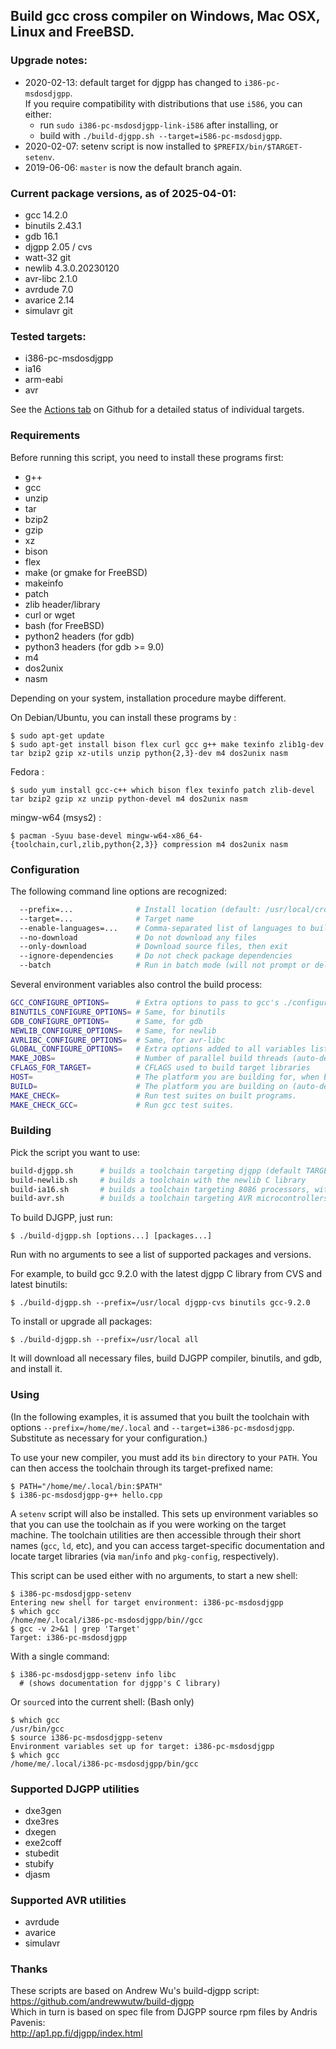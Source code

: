 ## Build gcc cross compiler on Windows, Mac OSX, Linux and FreeBSD.

### Upgrade notes:

* 2020-02-13: default target for djgpp has changed to `i386-pc-msdosdjgpp`.  
If you require compatibility with distributions that use `i586`, you can either:
    - run `sudo i386-pc-msdosdjgpp-link-i586` after installing, or
    - build with `./build-djgpp.sh --target=i586-pc-msdosdjgpp`.
* 2020-02-07: setenv script is now installed to `$PREFIX/bin/$TARGET-setenv`.
* 2019-06-06: `master` is now the default branch again.

### Current package versions, as of 2025-04-01:

* gcc 14.2.0
* binutils 2.43.1
* gdb 16.1
* djgpp 2.05 / cvs
* watt-32 git
* newlib 4.3.0.20230120
* avr-libc 2.1.0
* avrdude 7.0
* avarice 2.14
* simulavr git

### Tested targets:

* i386-pc-msdosdjgpp
* ia16
* arm-eabi
* avr

See the [Actions tab](https://github.com/jwt27/build-gcc/actions?query=workflow%3A"Test+builds"+branch%3Amaster) on Github for a detailed status of individual targets.

### Requirements

Before running this script, you need to install these programs first:

* g++
* gcc
* unzip
* tar
* bzip2
* gzip
* xz
* bison
* flex
* make (or gmake for FreeBSD)
* makeinfo
* patch
* zlib header/library
* curl or wget
* bash (for FreeBSD)
* python2 headers (for gdb)
* python3 headers (for gdb >= 9.0)
* m4
* dos2unix
* nasm

Depending on your system, installation procedure maybe different.

On Debian/Ubuntu, you can install these programs by :

```console
$ sudo apt-get update
$ sudo apt-get install bison flex curl gcc g++ make texinfo zlib1g-dev tar bzip2 gzip xz-utils unzip python{2,3}-dev m4 dos2unix nasm
```

Fedora :

```console
$ sudo yum install gcc-c++ which bison flex texinfo patch zlib-devel tar bzip2 gzip xz unzip python-devel m4 dos2unix nasm
```

mingw-w64 (msys2) :

```console
$ pacman -Syuu base-devel mingw-w64-x86_64-{toolchain,curl,zlib,python{2,3}} compression m4 dos2unix nasm
```

### Configuration

The following command line options are recognized:
```sh
  --prefix=...              # Install location (default: /usr/local/cross)
  --target=...              # Target name
  --enable-languages=...    # Comma-separated list of languages to build compilers for (default: c,c++)
  --no-download             # Do not download any files
  --only-download           # Download source files, then exit
  --ignore-dependencies     # Do not check package dependencies
  --batch                   # Run in batch mode (will not prompt or delay to confirm settings)
```

Several environment variables also control the build process:
```sh
GCC_CONFIGURE_OPTIONS=      # Extra options to pass to gcc's ./configure
BINUTILS_CONFIGURE_OPTIONS= # Same, for binutils
GDB_CONFIGURE_OPTIONS=      # Same, for gdb
NEWLIB_CONFIGURE_OPTIONS=   # Same, for newlib
AVRLIBC_CONFIGURE_OPTIONS=  # Same, for avr-libc
GLOBAL_CONFIGURE_OPTIONS=   # Extra options added to all variables listed above
MAKE_JOBS=                  # Number of parallel build threads (auto-detected)
CFLAGS_FOR_TARGET=          # CFLAGS used to build target libraries
HOST=                       # The platform you are building for, when building a cross-cross compiler
BUILD=                      # The platform you are building on (auto-detected)
MAKE_CHECK=                 # Run test suites on built programs.
MAKE_CHECK_GCC=             # Run gcc test suites.
```

### Building

Pick the script you want to use:
```sh
build-djgpp.sh      # builds a toolchain targeting djgpp (default TARGET: i386-pc-msdosdjgpp)
build-newlib.sh     # builds a toolchain with the newlib C library
build-ia16.sh       # builds a toolchain targeting 8086 processors, with the newlib C library (fixed TARGET: ia16-elf)
build-avr.sh        # builds a toolchain targeting AVR microcontrollers (fixed TARGET: avr)
```

To build DJGPP, just run:
```console
$ ./build-djgpp.sh [options...] [packages...]
```
Run with no arguments to see a list of supported packages and versions.

For example, to build gcc 9.2.0 with the latest djgpp C library from CVS and latest binutils:
```console
$ ./build-djgpp.sh --prefix=/usr/local djgpp-cvs binutils gcc-9.2.0
```

To install or upgrade all packages:
```console
$ ./build-djgpp.sh --prefix=/usr/local all
```

It will download all necessary files, build DJGPP compiler, binutils, and gdb, and install it.

### Using

(In the following examples, it is assumed that you built the toolchain with
options `--prefix=/home/me/.local` and `--target=i386-pc-msdosdjgpp`.
Substitute as necessary for your configuration.)

To use your new compiler, you must add its `bin` directory to your `PATH`.
You can then access the toolchain through its target-prefixed name:

```console
$ PATH="/home/me/.local/bin:$PATH"
$ i386-pc-msdosdjgpp-g++ hello.cpp
```

A `setenv` script will also be installed.  This sets up environment variables
so that you can use the toolchain as if you were working on the target machine.
The toolchain utilities are then accessible through their short names (`gcc`,
`ld`, etc), and you can access target-specific documentation and locate target
libraries (via `man`/`info` and `pkg-config`, respectively).

This script can be used either with no arguments, to start a new shell:

```console
$ i386-pc-msdosdjgpp-setenv
Entering new shell for target environment: i386-pc-msdosdjgpp
$ which gcc
/home/me/.local/i386-pc-msdosdjgpp/bin//gcc
$ gcc -v 2>&1 | grep 'Target'
Target: i386-pc-msdosdjgpp
```

With a single command:

```console
$ i386-pc-msdosdjgpp-setenv info libc
  # (shows documentation for djgpp's C library)
```

Or `source`d into the current shell: (Bash only)

```console
$ which gcc
/usr/bin/gcc
$ source i386-pc-msdosdjgpp-setenv
Environment variables set up for target: i386-pc-msdosdjgpp
$ which gcc
/home/me/.local/i386-pc-msdosdjgpp/bin/gcc
```

### Supported DJGPP utilities

* dxe3gen
* dxe3res
* dxegen
* exe2coff
* stubedit
* stubify
* djasm

### Supported AVR utilities

* avrdude
* avarice
* simulavr

### Thanks

These scripts are based on Andrew Wu's build-djgpp script:  
<https://github.com/andrewwutw/build-djgpp>  
Which in turn is based on spec file from DJGPP source rpm files by Andris Pavenis:  
<http://ap1.pp.fi/djgpp/index.html>
